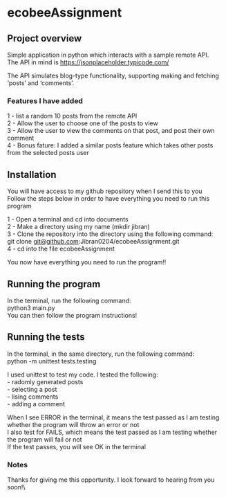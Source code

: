 # ecobeeAssignment

## Project overview

Simple application in python which interacts with a sample remote API.\
The API in mind is https://jsonplaceholder.typicode.com/

The API simulates blog-type functionality, supporting making and fetching ‘posts’ and ‘comments’.

### Features I have added
1 - list a random 10 posts from the remote API\
2 - Allow the user to choose one of the posts to view\
3 - Allow the user to view the comments on that post, and post their own comment\
4 - Bonus fature: I added a similar posts feature which takes other posts from the selected posts user

## Installation

You will have access to my github repository when I send this to you\
Follow the steps below in order to have everything you need to run this program

1 - Open a terminal and cd into documents\
2 - Make a directory using my name (mkdir jibran)\
3 - Clone the repository into the directory using the following command:\
    git clone git@github.com:Jibran0204/ecobeeAssignment.git\
4 - cd into the file ecobeeAssignment

You now have everything you need to run the program!!

## Running the program
In the terminal, run the following command:\
    python3 main.py\
    You can then follow the program instructions!

## Running the tests
In the terminal, in the same directory, run the following command:\
    python -m unittest tests.testing

I used unittest to test my code. I tested the following:\
    - radomly generated posts\
    - selecting a post\
    - lising comments\
    - adding a comment

When I see ERROR in the terminal, it means the test passed as I am testing whether the program will throw an error or not\
I also test for FAILS, which means the test passed as I am testing whether the program will fail or not\
If the test passes, you will see OK in the terminal

### Notes
Thanks for giving me this opportunity. I look forward to hearing from you soon!\
